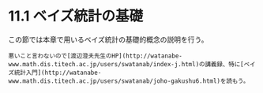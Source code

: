 # 11.1 ベイズ統計の基礎

この節では本章で用いるベイズ統計の基礎的概念の説明を行う。

```{note}
悪いこと言わないので[渡辺澄夫先生のHP](http://watanabe-www.math.dis.titech.ac.jp/users/swatanab/index-j.html)の講義録、特に[ベイズ統計入門](http://watanabe-www.math.dis.titech.ac.jp/users/swatanab/joho-gakushu6.html)を読もう。
```